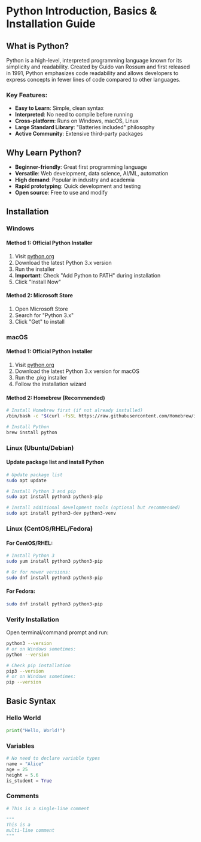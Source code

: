 # Python Introduction, Basics & Installation Guide

## What is Python?

Python is a high-level, interpreted programming language known for its simplicity and readability. Created by Guido van Rossum and first released in 1991, Python emphasizes code readability and allows developers to express concepts in fewer lines of code compared to other languages.

### Key Features:
- **Easy to Learn**: Simple, clean syntax
- **Interpreted**: No need to compile before running
- **Cross-platform**: Runs on Windows, macOS, Linux
- **Large Standard Library**: "Batteries included" philosophy
- **Active Community**: Extensive third-party packages

## Why Learn Python?

- **Beginner-friendly**: Great first programming language
- **Versatile**: Web development, data science, AI/ML, automation
- **High demand**: Popular in industry and academia
- **Rapid prototyping**: Quick development and testing
- **Open source**: Free to use and modify

## Installation

### Windows

#### Method 1: Official Python Installer
1. Visit [python.org](https://www.python.org/downloads/)
2. Download the latest Python 3.x version
3. Run the installer
4. **Important**: Check "Add Python to PATH" during installation
5. Click "Install Now"

#### Method 2: Microsoft Store
1. Open Microsoft Store
2. Search for "Python 3.x"
3. Click "Get" to install

### macOS

#### Method 1: Official Python Installer
1. Visit [python.org](https://www.python.org/downloads/)
2. Download the latest Python 3.x version for macOS
3. Run the .pkg installer
4. Follow the installation wizard

#### Method 2: Homebrew (Recommended)
```bash
# Install Homebrew first (if not already installed)
/bin/bash -c "$(curl -fsSL https://raw.githubusercontent.com/Homebrew/install/HEAD/install.sh)"

# Install Python
brew install python
```

### Linux (Ubuntu/Debian)

#### Update package list and install Python
```bash
# Update package list
sudo apt update

# Install Python 3 and pip
sudo apt install python3 python3-pip

# Install additional development tools (optional but recommended)
sudo apt install python3-dev python3-venv
```

### Linux (CentOS/RHEL/Fedora)

#### For CentOS/RHEL:
```bash
# Install Python 3
sudo yum install python3 python3-pip

# Or for newer versions:
sudo dnf install python3 python3-pip
```

#### For Fedora:
```bash
sudo dnf install python3 python3-pip
```

### Verify Installation

Open terminal/command prompt and run:
```bash
python3 --version
# or on Windows sometimes:
python --version

# Check pip installation
pip3 --version
# or on Windows sometimes:
pip --version
```

## Basic Syntax

### Hello World
```python
print("Hello, World!")
```

### Variables
```python
# No need to declare variable types
name = "Alice"
age = 25
height = 5.6
is_student = True
```

### Comments
```python
# This is a single-line comment

"""
This is a
multi-line comment
"""
